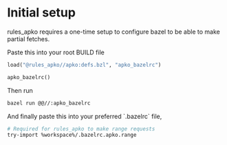 # Initial setup

rules_apko requires a one-time setup to configure bazel to be able to make partial fetches.

Paste this into your root BUILD file

```py
load("@rules_apko//apko:defs.bzl", "apko_bazelrc")

apko_bazelrc()
```

Then run

```sh
bazel run @@//:apko_bazelrc
```

And finally paste this into your preferred \`.bazelrc\` file,

```sh
# Required for rules_apko to make range requests
try-import %workspace%/.bazelrc.apko.range
```